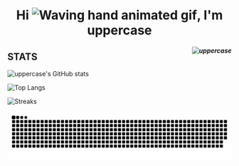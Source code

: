 <h1 align="center">Hi <img src="https://raw.githubusercontent.com/nixin72/nixin72/master/wave.gif" 
         alt="Waving hand animated gif"
         height="45"
         width="45" />, I'm uppercase </h1>
<h5 align="center">

<img align ="right" src="https://komarev.com/ghpvc/?username=3kl0y47r1&color=blueviolet" alt="uppercase">

## STATS
<!-- ![Top Langs](https://github-readme-stats.vercel.app/api/top-langs/?username=uppercasee&layout=compact&theme=tokyonight) -->

![uppercase's GitHub stats](https://github-readme-stats.vercel.app/api?username=uppercasee&show_icons=true&theme=highcontrast)

![Top Langs](https://github-readme-stats.vercel.app/api/top-langs/?username=uppercasee&layout=compact&theme=highcontrast)

![Streaks](https://github-readme-streak-stats.herokuapp.com/?user=uppercasee&theme=highcontrast)

<!-- ## 🎧 listening to: -->
<!-- ![Spotify](https://spotify-github-profile.vercel.app/api/view.svg?uid=g8tveadcopoan4zub26am8xyy&cover_image=true&theme=novatorem&bar_color=53b14f&bar_color_cover=true) -->

<p align="center">
  <img src="https://github.com/uppercasee/uppercasee/raw/output/github-contribution-grid-snake.svg" alt="snake"></center>
</p>
